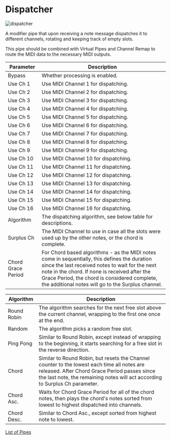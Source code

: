 # Dispatcher

![dispatcher](https://blokas.io/images/midihub/pipes/dispatcher.svg)

A modifier pipe that upon receiving a note message dispatches it to different channels, rotating and keeping track of empty slots.

This pipe should be combined with Virtual Pipes and Channel Remap to route the MIDI data to the necessary MIDI outputs.

| Parameter              | Description                    |
| ---------------------- | ------------------------------ |
| Bypass                 | Whether processing is enabled. |
| Use Ch 1               | Use MIDI Channel 1 for dispatching. |
| Use Ch 2               | Use MIDI Channel 2 for dispatching. |
| Use Ch 3               | Use MIDI Channel 3 for dispatching. |
| Use Ch 4               | Use MIDI Channel 4 for dispatching. |
| Use Ch 5               | Use MIDI Channel 5 for dispatching. |
| Use Ch 6               | Use MIDI Channel 6 for dispatching. |
| Use Ch 7               | Use MIDI Channel 7 for dispatching. |
| Use Ch 8               | Use MIDI Channel 8 for dispatching. |
| Use Ch 9               | Use MIDI Channel 9 for dispatching. |
| Use Ch 10              | Use MIDI Channel 10 for dispatching. |
| Use Ch 11              | Use MIDI Channel 11 for dispatching. |
| Use Ch 12              | Use MIDI Channel 12 for dispatching. |
| Use Ch 13              | Use MIDI Channel 13 for dispatching. |
| Use Ch 14              | Use MIDI Channel 14 for dispatching. |
| Use Ch 15              | Use MIDI Channel 15 for dispatching. |
| Use Ch 16              | Use MIDI Channel 16 for dispatching. |
| Algorithm              | The dispatching algorithm, see below table for descriptions. |
| Surplus Ch             | The MIDI Channel to use in case all the slots were used up by the other notes, or the chord is complete. |
| Chord Grace Period     | For Chord based algorithms - as the MIDI notes come in sequentially, this defines the duration since the last received notes to wait for the next note in the chord. If none is received after the Grace Period, the chord is considered complete, the additional notes will go to the Surplus channel. |

| Algorithm   | Description |
| ----------- | ----------- |
| Round Robin | The algorithm searches for the next free slot above the current channel, wrapping to the first one once at the end. |
| Random      | The algorithm picks a random free slot. |
| Ping Pong   | Similar to Round Robin, except instead of wrapping to the beginning, it starts searching for a free slot in the reverse direction. |
| Chord       | Similar to Round Robin, but resets the Channel counter to the lowest each time all notes are released. After Chord Grace Period passes since the last note, the remaining notes will act according to Surplus Ch parameter. |
| Chord Asc.  | Waits for Chord Grace Period for all of the chord notes, then plays the chord's notes sorted from lowest to highest dispatched into channels. |
| Chord Desc. | Similar to Chord Asc., except sorted from highest note to lowest. |

<span class="blokas-web-hide">

[List of Pipes](quick-links.md#io-pipes)

</span>